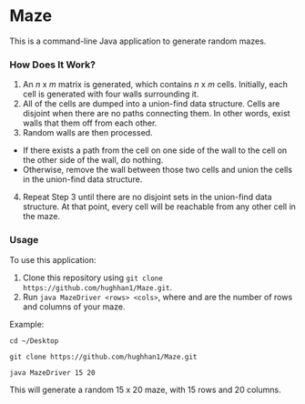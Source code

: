# Maze
This is a command-line Java application to generate random mazes.

### How Does It Work?
1. An *n* x *m* matrix is generated, which contains *n* x *m* cells. Initially, each cell is generated with four walls surrounding it.
2. All of the cells are dumped into a union-find data structure. Cells are disjoint when there are no paths connecting them. In other words, exist walls that them off from each other.
3. Random walls are then processed. 
  * If there exists a path from the cell on one side of the wall to the cell on the other side of the wall, do nothing.
  * Otherwise, remove the wall between those two cells and union the cells in the union-find data structure.
4. Repeat Step 3 until there are no disjoint sets in the union-find data structure. At that point, every cell will be reachable from any other cell in the maze.

### Usage
To use this application:

1. Clone this repository using ```git clone https://github.com/hughhan1/Maze.git```.
2. Run ```java MazeDriver <rows> <cols>```, where <rows> and <cols> are the number of rows and columns of your maze.

Example: 

```cd ~/Desktop```

```git clone https://github.com/hughhan1/Maze.git```

```java MazeDriver 15 20```

This will generate a random 15 x 20 maze, with 15 rows and 20 columns.
